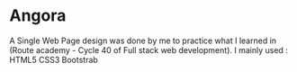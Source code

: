 # Angora
A Single Web Page design was done by me to practice what I learned in (Route academy - Cycle 40 of Full stack web development).
I mainly used :
HTML5
CSS3
Bootstrab
